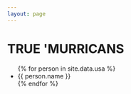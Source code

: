 ```yaml
---
layout: page
---
```


<script type="text/javascript" charset="utf-8" src="js/jquery.tubular.1.0.js"></script>
<script type="text/javascript" charset="utf-8" src="js/index.js"></script>

<style type="text/css">
@-webkit-keyframes usa {
	0% {color: red;}
	25% {color: white;}
	50% {color: blue;}
	75% {color: white;}
	100% {color: red;}
}
body { background: none !important; margin: 0; }
header > h1 { margin-top: 0; padding-top: 15px; }
.wrapper { margin-top: 0; padding-top: 8px; color: white !important; }
article { font-family: "Times New Roman", Times, serif !important; font-size: 2em; line-height: 2em; text-align: center; text-shadow: 0px 1px 5px rgba(0, 0, 0, 1), 0px 1px 5px rgba(0, 0, 0, 1); -webkit-animation-direction: normal; -webkit-animation-duration: 10s; -webkit-animation-iteration-count: infinite; -webkit-animation-name: usa; -webkit-animation-timing-function: ease; }
article ul { list-style: none; padding: 0; }
</style>

<h1>TRUE 'MURRICANS</h1>

<ul>
	{% for person in site.data.usa %}
	<li>{{ person.name }}</li>
	{% endfor %}
</ul>

<audio src="fuckyeah.m4a" autoplay="autoplay" type="audio/mp4" loop preload></audio>
